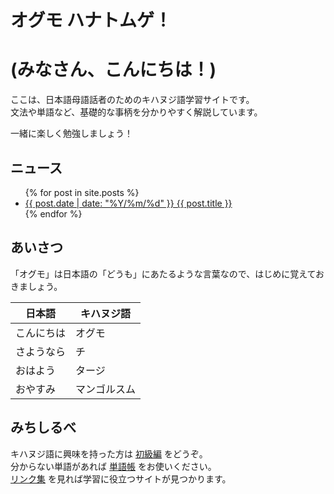 # オグモ ハナトムゲ！
# (みなさん、こんにちは！)

ここは、日本語母語話者のためのキハヌジ語学習サイトです。  
文法や単語など、基礎的な事柄を分かりやすく解説しています。

一緒に楽しく勉強しましょう！

## ニュース

<ul>
  {% for post in site.posts %}
    <li>
      <a href="{{ post.url }}">{{ post.date | date: "%Y/%m/%d" }} {{ post.title }}</a>
    </li>
  {% endfor %}
</ul>

## あいさつ

「オグモ」は日本語の「どうも」にあたるような言葉なので、はじめに覚えておきましょう。

| 日本語 | キハヌジ語 |
|-------|----------|
| こんにちは | オグモ |
| さようなら | チ |
| おはよう | タージ |
| おやすみ | マンゴルスム |

## みちしるべ

キハヌジ語に興味を持った方は [初級編](walkthrough) をどうぞ。  
分からない単語があれば [単語帳](dictionary) をお使いください。  
[リンク集](reference) を見れば学習に役立つサイトが見つかります。
